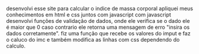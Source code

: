 desenvolvi esse site para calcular o indice de massa corporal
apliquei meus conhecimentos em html e css juntos com javascript 
com javascript desenvolvi funções de validação de dados, onde ele 
verifica se o dado ele é maior que 0 caso contrario ele retorna
uma mensagem de erro "insira os dados corretamente".
fiz uma função que recebe os valores do imput e faz o caluco do imc e também 
modifica as linhas com css dependendo do calculo.
